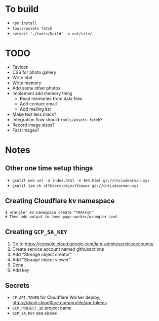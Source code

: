 # To build
- `npm install`
- `tools/assets fetch`
- `serveit './tools/build' -s out/site/`

# TODO
- Favicon
- CSS for photo gallery
- Write obit
- Write memory
- Add some other photos
- Implement add memory thing
  - Read memories from data files
  - Add contact email
  - Add mailing list
- Make text less black?
- Integration flow should `tools/assets fetch`?
- Record image sizes?
- Fast images?

# Notes

## Other one time setup things
- `gsutil web set -m index.html -e 404.html gs://chrisdearman.xyz`
- `gsutil iam ch allUsers:objectViewer gs://chrisdearman.xyz`

## Creating Cloudflare kv namespace
```
$ wrangler kv:namespace create "TRAFFIC"
# Then add output to home-page-worker/wrangler.toml
```

## Creating `GCP_SA_KEY`
1. Go to https://console.cloud.google.com/iam-admin/serviceaccounts/
2. Create service account named githubactions
3. Add "Storage object creator"
4. Add "Storage object viewer"
5. Done.
6. Add key

## Secrets
- `CF_API_TOKEN` for Cloudflare Worker deploy, https://dash.cloudflare.com/profile/api-tokens
- `GCP_PROJECT_ID` project name
- `GCP_SA_KEY` see above
